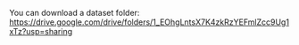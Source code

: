 You can download a dataset folder: https://drive.google.com/drive/folders/1_EOhgLntsX7K4zkRzYEFmlZcc9Ug1xTz?usp=sharing
